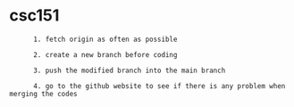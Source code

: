 # csc151

          1. fetch origin as often as possible

          2. create a new branch before coding
          
          3. push the modified branch into the main branch
          
          4. go to the github website to see if there is any problem when merging the codes
          
